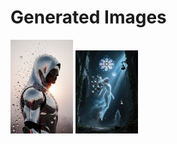 # Generated Images



<img src="2025_10_30_01.webp" width="100"/> <img src="2025_10_30_02.webp" width="100"/>